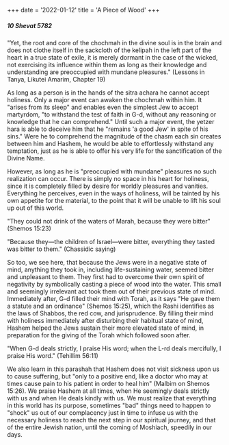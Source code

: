 +++
date = '2022-01-12'
title = 'A Piece of Wood'
+++

##### 10 Shevat 5782

"Yet, the root and core of the chochmah in the divine soul is in the brain and does not clothe itself in the sackcloth of the kelipah in the left part of the heart in a true state of exile, it is merely dormant in the case of the wicked, not exercising its influence within them as long as their knowledge and understanding are preoccupied with mundane pleasures." (Lessons in Tanya, Likutei Amarim, Chapter 19)

As long as a person is in the hands of the sitra achara he cannot accept holiness. Only a major event can awaken the chochmah within him. It "arises from its sleep" and enables even the simplest Jew to accept martyrdom, "to withstand the test of faith in G-d, without any reasoning or knowledge that he can comprehend." Until such a major event, the yetzer hara is able to deceive him that he "remains 'a good Jew' in spite of his sins." Were he to comprehend the magnitude of the chasm each sin creates between him and Hashem, he would be able to effortlessly withstand any temptation, just as he is able to offer his very life for the sanctification of the Divine Name.

However, as long as he is "preoccupied with mundane" pleasures no such realization can occur. There is simply no space in his heart for holiness, since it is completely filled by desire for worldly pleasures and vanities. Everything he perceives, even in the ways of holiness, will be tainted by his own appetite for the material, to the point that it will be unable to lift his soul up out of this world.

"They could not drink of the waters of Marah, because they were bitter" (Shemos 15:23)

"Because they—the children of Israel—were bitter, everything they tasted was bitter to them." (Chassidic saying)

So too, we see here, that because the Jews were in a negative state of mind, anything they took in, including life-sustaining water, seemed bitter and unpleasant to them. They first had to overcome their own spirit of negativity by symbolically casting a piece of wood into the water. This small and seemingly irrelevant act took them out of their previous state of mind. Immediately after, G-d filled their mind with Torah, as it says "He gave them a statute and an ordinance" (Shemos 15:25), which the Rashi identifies as the laws of Shabbos, the red cow, and jurisprudence. By filling their mind with holiness immediately after disturbing their habitual state of mind, Hashem helped the Jews sustain their more elevated state of mind, in preparation for the giving of the Torah which followed soon after.

"When G-d deals strictly, I praise His word; when the L-rd deals mercifully, I praise His word." (Tehillim 56:11)

We also learn in this parashah that Hashem does not visit sickness upon us to cause suffering, but "only to a positive end, like a doctor who may at times cause pain to his patient in order to heal him" (Malbim on Shemos 15:26). We praise Hashem at all times, when He seemingly deals strictly with us and when He deals kindly with us. We must realize that everything in this world has its purpose, sometimes "bad" things need to happen to "shock" us out of our complacency just in time to infuse us with the necessary holiness to reach the next step in our spiritual journey, and that of the entire Jewish nation, until the coming of Moshiach, speedily in our days.
